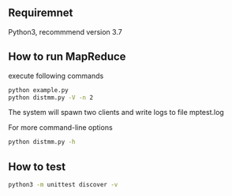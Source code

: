 Requiremnet
-----------
Python3, recommmend version 3.7

How to run MapReduce
--------------------
execute following commands
```bash
python example.py
python distmm.py -V -n 2
```
The system will spawn two clients and write logs to file mptest.log

For more command-line options
```bash
python distmm.py -h
```

How to test
--------------------
```bash
python3 -m unittest discover -v
```